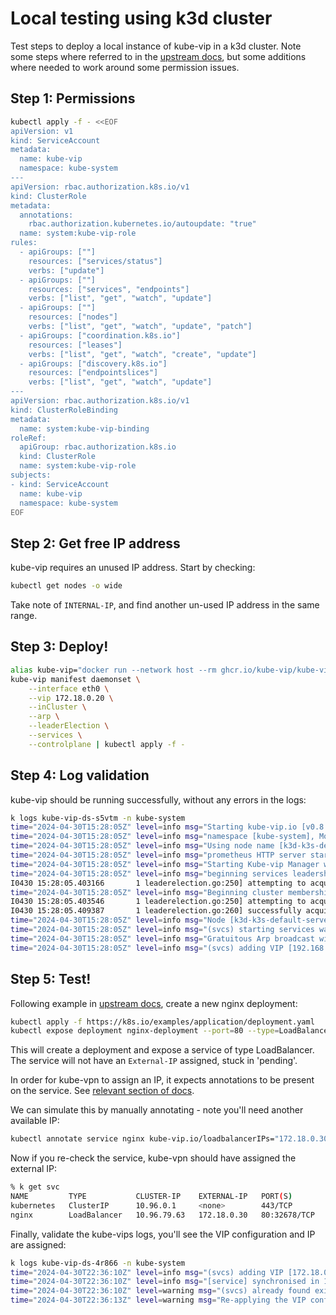 # Local testing using k3d cluster

Test steps to deploy a local instance of kube-vip in a k3d cluster. Note some
steps where referred to in the [upstream docs](https://kube-vip.io/docs/usage/kind),
but some additions where needed to work around some permission issues.

## Step 1: Permissions

```bash
kubectl apply -f - <<EOF
apiVersion: v1
kind: ServiceAccount
metadata:
  name: kube-vip
  namespace: kube-system
---
apiVersion: rbac.authorization.k8s.io/v1
kind: ClusterRole
metadata:
  annotations:
    rbac.authorization.kubernetes.io/autoupdate: "true"
  name: system:kube-vip-role
rules:
  - apiGroups: [""]
    resources: ["services/status"]
    verbs: ["update"]
  - apiGroups: [""]
    resources: ["services", "endpoints"]
    verbs: ["list", "get", "watch", "update"]
  - apiGroups: [""]
    resources: ["nodes"]
    verbs: ["list", "get", "watch", "update", "patch"]
  - apiGroups: ["coordination.k8s.io"]
    resources: ["leases"]
    verbs: ["list", "get", "watch", "create", "update"]
  - apiGroups: ["discovery.k8s.io"]
    resources: ["endpointslices"]
    verbs: ["list", "get", "watch", "update"]
---
apiVersion: rbac.authorization.k8s.io/v1
kind: ClusterRoleBinding
metadata:
  name: system:kube-vip-binding
roleRef:
  apiGroup: rbac.authorization.k8s.io
  kind: ClusterRole
  name: system:kube-vip-role
subjects:
- kind: ServiceAccount
  name: kube-vip
  namespace: kube-system
EOF
```

## Step 2: Get free IP address

kube-vip requires an unused IP address. Start by checking: 

```bash
kubectl get nodes -o wide
```

Take note of `INTERNAL-IP`, and find another un-used IP address in the same
range.

## Step 3: Deploy!

```bash
alias kube-vip="docker run --network host --rm ghcr.io/kube-vip/kube-vip:latest"
kube-vip manifest daemonset \
    --interface eth0 \
    --vip 172.18.0.20 \
    --inCluster \
    --arp \
    --leaderElection \
    --services \
    --controlplane | kubectl apply -f -
```

## Step 4: Log validation

kube-vip should be running successfully, without any errors in the logs:

```bash
k logs kube-vip-ds-s5vtm -n kube-system
time="2024-04-30T15:28:05Z" level=info msg="Starting kube-vip.io [v0.8.0]"
time="2024-04-30T15:28:05Z" level=info msg="namespace [kube-system], Mode: [ARP], Features(s): Control Plane:[true], Services:[true]"
time="2024-04-30T15:28:05Z" level=info msg="Using node name [k3d-k3s-default-server-0]"
time="2024-04-30T15:28:05Z" level=info msg="prometheus HTTP server started"
time="2024-04-30T15:28:05Z" level=info msg="Starting Kube-vip Manager with the ARP engine"
time="2024-04-30T15:28:05Z" level=info msg="beginning services leadership, namespace [kube-system], lock name [plndr-svcs-lock], id [k3d-k3s-default-server-0]"
I0430 15:28:05.403166       1 leaderelection.go:250] attempting to acquire leader lease kube-system/plndr-svcs-lock...
time="2024-04-30T15:28:05Z" level=info msg="Beginning cluster membership, namespace [kube-system], lock name [plndr-cp-lock], id [k3d-k3s-default-server-0]"
I0430 15:28:05.403546       1 leaderelection.go:250] attempting to acquire leader lease kube-system/plndr-cp-lock...
I0430 15:28:05.409387       1 leaderelection.go:260] successfully acquired lease kube-system/plndr-cp-lock
time="2024-04-30T15:28:05Z" level=info msg="Node [k3d-k3s-default-server-0] is assuming leadership of the cluster"
time="2024-04-30T15:28:05Z" level=info msg="(svcs) starting services watcher for all namespaces"
time="2024-04-30T15:28:05Z" level=info msg="Gratuitous Arp broadcast will repeat every 3 seconds for [192.168.208.195/eth0]"
time="2024-04-30T15:28:05Z" level=info msg="(svcs) adding VIP [192.168.208.3] via eth0 for [kube-system/traefik]"
```

## Step 5: Test!

Following example in [upstream docs](https://kube-vip.io/docs/usage/kind),
create a new nginx deployment:

```bash
kubectl apply -f https://k8s.io/examples/application/deployment.yaml
kubectl expose deployment nginx-deployment --port=80 --type=LoadBalancer --name=nginx
```

This will create a deployment and expose a service of type LoadBalancer. The
service will not have an `External-IP` assigned, stuck in 'pending'.

In order for kube-vpn to assign an IP, it expects annotations to be present on
the service. See [relevant section of docs](https://kube-vip.io/docs/usage/kubernetes-services).

We can simulate this by manually annotating - note you'll need another available
IP:

```bash
kubectl annotate service nginx kube-vip.io/loadbalancerIPs="172.18.0.30"
```

Now if you re-check the service, kube-vpn should have assigned the external IP:

```bash
% k get svc
NAME         TYPE           CLUSTER-IP    EXTERNAL-IP   PORT(S)        AGE
kubernetes   ClusterIP      10.96.0.1     <none>        443/TCP        4m15s
nginx        LoadBalancer   10.96.79.63   172.18.0.30   80:32678/TCP   95s
```

Finally, validate the kube-vips logs, you'll see the VIP configuration and IP
are assigned:

```bash
k logs kube-vip-ds-4r866 -n kube-system
time="2024-04-30T22:36:10Z" level=info msg="(svcs) adding VIP [172.18.0.30] via eth0 for [default/nginx]"
time="2024-04-30T22:36:10Z" level=info msg="[service] synchronised in 16ms"
time="2024-04-30T22:36:10Z" level=warning msg="(svcs) already found existing address [172.18.0.30] on adapter [eth0]"
time="2024-04-30T22:36:13Z" level=warning msg="Re-applying the VIP configuration [172.18.0.30] to the interface [eth0]"
```
